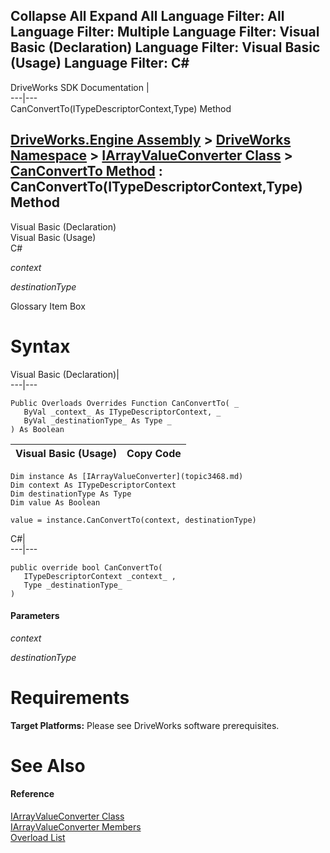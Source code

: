 Collapse All Expand All Language Filter: All  Language Filter: Multiple  Language Filter: Visual Basic (Declaration) Language Filter: Visual Basic (Usage) Language Filter: C#  
---  
DriveWorks SDK Documentation  |   
---|---  
CanConvertTo(ITypeDescriptorContext,Type) Method   
  
[DriveWorks.Engine Assembly](topic2156.md) > [DriveWorks Namespace](topic2159.md) > [IArrayValueConverter Class](topic3468.md) > [CanConvertTo Method](topic3477.md) : CanConvertTo(ITypeDescriptorContext,Type) Method  
---  
  
Visual Basic (Declaration)    
Visual Basic (Usage)    
C# 

_context_
    

_destinationType_
    

Glossary Item Box

# Syntax

Visual Basic (Declaration)|   
---|---  
      
    
    Public Overloads Overrides Function CanConvertTo( _
       ByVal _context_ As ITypeDescriptorContext, _
       ByVal _destinationType_ As Type _
    ) As Boolean  
  
Visual Basic (Usage)| Copy Code  
---|---  
      
    
    Dim instance As [IArrayValueConverter](topic3468.md)
    Dim context As ITypeDescriptorContext
    Dim destinationType As Type
    Dim value As Boolean
     
    value = instance.CanConvertTo(context, destinationType)  
  
C#|   
---|---  
      
    
    public override bool CanConvertTo( 
       ITypeDescriptorContext _context_ ,
       Type _destinationType_
    )  
  
#### Parameters

 _context_
    
_destinationType_
    

# Requirements

**Target Platforms:** Please see DriveWorks software prerequisites.

# See Also

#### Reference

[IArrayValueConverter Class](topic3468.md)   
[IArrayValueConverter Members](topic3469.md)   
[Overload List](topic3477.md)


